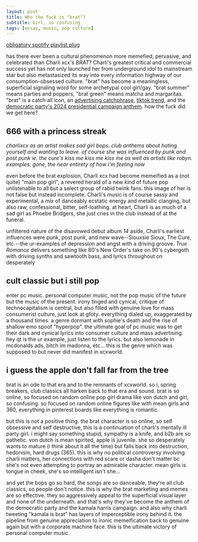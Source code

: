 ```yaml
---
layout: post
title: Who the fuck is "brat"?
subtitle: Girl, so confusing
tags: [essay, music, pop culture]
---
```

[obligatory spotify playlist plug](https://open.spotify.com/playlist/3kFRsZcpe16fD0itKeCSvi?si=8b16f3a6bab24f16)

has there ever been a cultural phenomenon more memefied, pervasive, and celebrated than Charli xcx's *BRAT*?  Charli's greatest critical and commercial success yet has not only launched her from underground idol to mainstream star but also metastasized its way into every information highway of our consumption-obsessed culture. "brat" has become a meaningless, superficial signaling word for some archetypal cool girl/gay. "brat summer" means parties and poppers, "brat green" means matcha and margaritas. "brat" is a catch all icon, an [advertising catchphrase](https://www.delish.com/food-news/a61500647/field-roast-brat-wurst-charli-xcx/), [tiktok trend](https://www.youtube.com/watch?v=nLe0YHj6HCI), and the [democratic party's 2024 presidential campaign anthem](https://www.cbsnews.com/video/how-vice-president-kamala-harris-became-brat/). how the fuck did we get here?

**666 with a princess streak**
---
*charlixcx as an artist makes sad girl bops. club anthems about hating yourself and wanting to leave. of course she was influenced by punk and post punk ie. the cure's kiss me kiss me kiss me as well as artists like robyn. examples: gone, the near entirety of how i'm feeling now*

even before the brat explosion, Charli xcx had become memeified as a (not quite) "main pop girl", a revered herald of a new kind of future pop unlistenable to all but a select group of rabid twink fans. this image of her is not false but instead incomplete. Charli's music is of course sassy and experimental, a mix of danceably ecstatic energy and metallic clanging, but also raw, confessional, bitter, self-loathing. at heart, Charli is as much of a sad girl as Phoebe Bridgers, she just cries in the club instead of at the funeral. 

unfiltered nature of the disavowed debut album *14* aside, Charli's earliest influences were punk, post punk, and new wave--Siouxsie Sioux, The Cure, etc.--the ur-examples of depression and angst with a driving groove. *True Romance* delivers something like 80's New Order's take on 90's cybergoth with driving synths and sawtooth bass, and lyrics throughout on desperately 


**cult classic but i still pop**
---
enter pc music. personal computer music, not the pop music of the future but the music of the present. irony tinged and cynical, critique of technocapitalism is central, but also filled with genuine love for mass consumerist culture, just look at gfoty. everything dialed up, exaggerated by a thousand times. a genre dormant with sophie's death and the rise of shallow emo spoof "hyperpop". the ultimate goal of pc music was to get their dark and cynical lyrics into consumer culture and mass advertising. hey qt is the ur example, just listen to the lyrics. but also lemonade in mcdonalds ads, bitch im madonna, etc... this is the genre which was supposed to but never did manifest in xcxworld.

**i guess the apple don't fall far from the tree**
---
brat is an ode to that era and to the remnants of xcxworld. so i, spring breakers, club classics all harken back to that era and sound. brat is so online, so focused on random online pop girl drama like von dutch and girl, so confusing. so focused on random online figures like with mean girls and 360, everything in pinterest boards like everything is romantic. 

but this is not a positive thing. the brat character is so online, so self obsessive and self destructive, this is a continuation of charli's mentally ill party girl. i might say something stupid, sympathy is a knife, and b2b are so pathetic. von dutch is mean spirited, apple is juvenile. she so desperately wants to mature (i think about it all the time) but falls back into destruction, hedonism, hard drugs (365). this is why no political controversy involving charli matters, her connections with red scare or dasha don't matter bc she's not even attempting to portray an admirable character. mean girls is tongue in cheek, she's so intelligent isn't she...

and yet the bops go so hard, the songs are so danceable, they're all club classics, so people don't notice. this is why the brat marketing and memes are so effective. they so aggressively appeal to the superficial visual layer and none of the underneath. and that's why they've become the anthem of the democratic party and the kamala harris campaign. and also why charli tweeting "kamala is brat" has layers of imperceptible irony behind it. the pipeline from genuine appreciation to ironic memeification back to genuine again but with a corporate machine face. this is the ultimate victory of personal computer music.


<!--stackedit_data:
eyJoaXN0b3J5IjpbMTUwOTE4MTg0NiwtMTk1MzMzNDQyOSwtMT
E1MTcwNjY3NywzOTI3NTAzODksLTk3Mjc2NjA5LC0yMDUzNzkw
Njg4LC0xNzMwNTk3MDA3LDExODA2MDE3OSw2NjY5MjM2MDYsLT
I3MzQ5Mzg1NSw2NjAyOTU2MzJdfQ==
-->